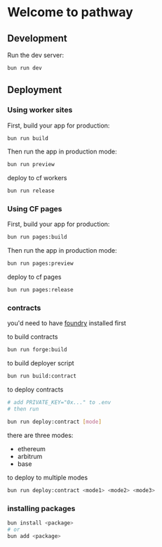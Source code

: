 # Welcome to pathway

## Development

Run the dev server:

```sh
bun run dev
```

## Deployment

### Using worker sites

First, build your app for production:

```sh
bun run build
```

Then run the app in production mode:

```sh
bun run preview
```

deploy to cf workers

```sh
bun run release
```

### Using CF pages

First, build your app for production:

```sh
bun run pages:build
```

Then run the app in production mode:

```sh
bun run pages:preview
```

deploy to cf pages

```sh
bun run pages:release
```

### contracts

you'd need to have [foundry](https://foundry.sh) installed first

to build contracts

```sh
bun run forge:build
```

to build deployer script

```sh
bun run build:contract
```

to deploy contracts

```sh
# add PRIVATE_KEY="0x..." to .env
# then run

bun run deploy:contract [mode]
```

there are three modes:

- ethereum
- arbitrum
- base

to deploy to multiple modes

```sh
bun run deploy:contract <mode1> <mode2> <mode3>
```

### installing packages

```sh
bun install <package>
# or
bun add <package>
```

<!-- <https://dribbble.com/shots/24571357-Create-account>
<https://dribbble.com/shots/22633345-BPO-Website-Business-Optimization>
<https://dribbble.com/shots/21269243-Landing-Page-for-Web3-Project>
<https://dribbble.com/shots/17267041-Blockchain-Landing-Page>

<https://dribbble.com/shots/20204752-Dex-Network-Crypto-Marketplace> nav
<https://dribbble.com/shots/23643891-Crypto-Landing-Page> -->
